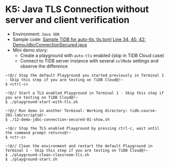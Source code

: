 # K5: Java TLS Connection without server and client verification
+ Environment: `Java SDK`
+ Sample code:
[Sample TiDB for auto-tls: tls.toml](https://github.com/pingcap/tidb-course-201-lab/blob/master/scripts/misc/tls.toml)
[Line 34, 40, 42: DemoJdbcConnectionSecured.java](https://github.com/pingcap/tidb-course-201-lab/blob/master/scripts/DemoJdbcConnectionSecured.java)
+ Mini demo story:
  + Create a playground with `auto-tls` enabled (skip in TiDB Cloud case)
  + Connect to TiDB server instance with several `sslMode` settings and observe the difference
```
~!@// Stop the default Playground you started previously in Terminal 1 - Skip this step if you are testing on TiDB Cloud@!~
$ <ctrl-c>

~!@// Start a TLS enabled Playground in Terminal 1 - Skip this step if you are testing on TiDB Cloud@!~
$ ./playground-start-with-tls.sh

~!@// Run demo in another Terminal: Working directory: tidb-course-201-lab/scripts@!~
$ ./12-demo-jdbc-connection-secured-01-show.sh

~!@// Stop the TLS enabled Playground by pressing ctrl-c, wait until the command prompt returns@!~
$ <ctr-c>

~!@// Clean the environment and restart the default Playground in Terminal 1 - Skip this step if you are testing on TiDB Cloud@!~
$ ./playground-clean-classroom-tls.sh
$ ./playground-start.sh
```
